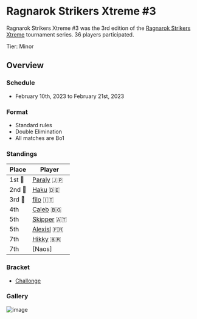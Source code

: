 # Ragnarok Strikers Xtreme #3

Ragnarok Strikers Xtreme #3 was the 3rd edition of the [Ragnarok Strikers Xtreme](ragnaxmain.md) tournament series.
36 players participated.

Tier: Minor

## Overview

### Schedule
- February 10th, 2023 to February 21st, 2023

### Format
- Standard rules
- Double Elimination
- All matches are Bo1

### Standings

|Place|Player|
|-|-|
|1st :1st_place_medal:|[Paraly](../../players/japanese/paraly.md) :jp:|
|2nd :2nd_place_medal:|[Haku](../../players/german/haku.md) :de:|
|3rd :3rd_place_medal:|[filo](../../players/italian/filo.md) :it:|
|4th|[Caleb](../../players/bulgarian/caleb.md) :bulgaria:|
|5th|[Skipper](../../players/austrian/skipper.md) :austria:|
|5th|[Alexisl](../../players/french/alexisl.md) :fr:|
|7th|[Hikky](../../players/brazilian/hikky.md) :brazil:|
|7th|[Naos]|

### Bracket
- [Challonge](https://challonge.com/6cpcd1md)

### Gallery

![image](https://github.com/inabikarilibrary/inalib/assets/110833255/1bf454f1-5605-4eed-87c2-b0c2e3ea307f)
